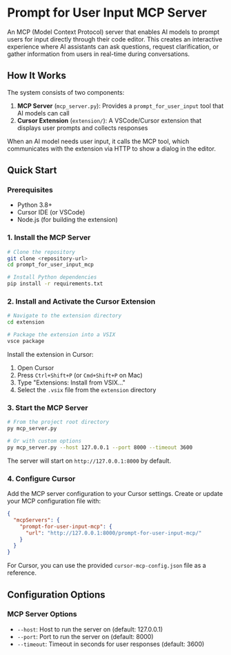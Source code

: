 # Prompt for User Input MCP Server

An MCP (Model Context Protocol) server that enables AI models to prompt users for input directly through their code editor. This creates an interactive experience where AI assistants can ask questions, request clarification, or gather information from users in real-time during conversations.

## How It Works

The system consists of two components:

1. **MCP Server** (`mcp_server.py`): Provides a `prompt_for_user_input` tool that AI models can call
2. **Cursor Extension** (`extension/`): A VSCode/Cursor extension that displays user prompts and collects responses

When an AI model needs user input, it calls the MCP tool, which communicates with the extension via HTTP to show a dialog in the editor.

## Quick Start

### Prerequisites

- Python 3.8+
- Cursor IDE (or VSCode)
- Node.js (for building the extension)

### 1. Install the MCP Server

```bash
# Clone the repository
git clone <repository-url>
cd prompt_for_user_input_mcp

# Install Python dependencies
pip install -r requirements.txt
```

### 2. Install and Activate the Cursor Extension

```bash
# Navigate to the extension directory
cd extension

# Package the extension into a VSIX
vsce package
```

Install the extension in Cursor:

1. Open Cursor
2. Press `Ctrl+Shift+P` (or `Cmd+Shift+P` on Mac)
3. Type "Extensions: Install from VSIX..."
4. Select the `.vsix` file from the `extension` directory

### 3. Start the MCP Server

```bash
# From the project root directory
py mcp_server.py

# Or with custom options
py mcp_server.py --host 127.0.0.1 --port 8000 --timeout 3600
```

The server will start on `http://127.0.0.1:8000` by default.

### 4. Configure Cursor

Add the MCP server configuration to your Cursor settings. Create or update your MCP configuration file with:

```json
{
  "mcpServers": {
    "prompt-for-user-input-mcp": {
      "url": "http://127.0.0.1:8000/prompt-for-user-input-mcp/"
    }
  }
}
```

For Cursor, you can use the provided `cursor-mcp-config.json` file as a reference.

## Configuration Options

### MCP Server Options

- `--host`: Host to run the server on (default: 127.0.0.1)
- `--port`: Port to run the server on (default: 8000)
- `--timeout`: Timeout in seconds for user responses (default: 3600)
